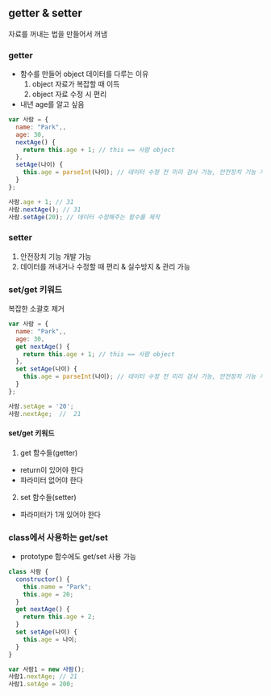 ## getter & setter

자료를 꺼내는 법을 만들어서 꺼냄

### getter

- 함수를 만들어 object 데이터를 다루는 이유
  1. object 자료가 복잡할 때 이득
  2. object 자료 수정 시 편리
- 내년 age를 알고 싶음

```javascript
var 사람 = {
  name: "Park",,
  age: 30,
  nextAge() {
    return this.age + 1; // this == 사람 object
  },
  setAge(나이) {
    this.age = parseInt(나이); // 데이터 수정 전 미리 검사 가능, 안전장치 기능 개발 가능
  }
};

사람.age + 1; // 31
사람.nextAge(); // 31
사람.setAge(20); // 데이터 수정해주는 함수를 제작
```

### setter

1. 안전장치 기능 개발 가능
2. 데이터를 꺼내거나 수정할 때 편리 & 실수방지 & 관리 가능

### set/get 키워드

복잡한 소괄호 제거

```javascript
var 사람 = {
  name: "Park",,
  age: 30,
  get nextAge() {
    return this.age + 1; // this == 사람 object
  },
  set setAge(나이) {
    this.age = parseInt(나이); // 데이터 수정 전 미리 검사 가능, 안전장치 기능 개발 가능
  }
};

사람.setAge = '20';
사람.nextAge;  //  21
```

#### set/get 키워드

1. get 함수들(getter)

- return이 있어야 한다
- 파라미터 없어야 한다

2. set 함수들(setter)

- 파라미터가 1개 있어야 한다

### class에서 사용하는 get/set

- prototype 함수에도 get/set 사용 가능

```javascript
class 사람 {
  constructor() {
    this.name = "Park";
    this.age = 20;
  }
  get nextAge() {
    return this.age + 2;
  }
  set setAge(나이) {
    this.age = 나이;
  }
}

var 사람1 = new 사람();
사람1.nextAge; // 21
사람1.setAge = 200;
```
